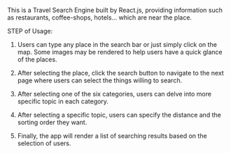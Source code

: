 This is a Travel Search Engine built by React.js, providing information such as restaurants, coffee-shops, hotels... which are near the place. 



STEP of Usage:

1. Users can type any place in the search bar or just simply click on the map. Some images may be rendered to help users have a quick glance of the places. 

2. After selecting the place, click the search button to navigate to the next page where users can select the things willing to search.

3. After selecting one of the six categories, users can delve into more specific topic in each category.

4. After selecting a specific topic, users can specify the distance and the sorting order they want.

5. Finally, the app will render a list of searching results based on the selection of users.
